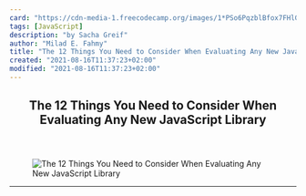 ```yaml
---
card: "https://cdn-media-1.freecodecamp.org/images/1*PSo6PqzblBfox7FHlG_ITA.png"
tags: [JavaScript]
description: "by Sacha Greif"
author: "Milad E. Fahmy"
title: "The 12 Things You Need to Consider When Evaluating Any New JavaScript Library"
created: "2021-08-16T11:37:23+02:00"
modified: "2021-08-16T11:37:23+02:00"
---
```

<div class="site-wrapper">
<main id="site-main" class="site-main outer">
<div class="inner">
<article class="post-full post tag-javascript tag-tech tag-coding tag-programming tag-technology ">
<header class="post-full-header">
<h1 class="post-full-title">The 12 Things You Need to Consider When Evaluating Any New JavaScript Library</h1>
</header>
<figure class="post-full-image">
<picture>
<source media="(max-width: 700px)" sizes="1px" srcset="data:image/gif;base64,R0lGODlhAQABAIAAAAAAAP///yH5BAEAAAAALAAAAAABAAEAAAIBRAA7 1w">
<source media="(min-width: 701px)" sizes="(max-width: 800px) 400px,
(max-width: 1170px) 700px,
1400px" srcset="https://cdn-media-1.freecodecamp.org/images/1*PSo6PqzblBfox7FHlG_ITA.png 300w,
https://cdn-media-1.freecodecamp.org/images/1*PSo6PqzblBfox7FHlG_ITA.png 600w,
https://cdn-media-1.freecodecamp.org/images/1*PSo6PqzblBfox7FHlG_ITA.png 1000w,
https://cdn-media-1.freecodecamp.org/images/1*PSo6PqzblBfox7FHlG_ITA.png 2000w">
<img onerror="this.style.display='none'" src="https://cdn-media-1.freecodecamp.org/images/1*PSo6PqzblBfox7FHlG_ITA.png" alt="The 12 Things You Need to Consider When Evaluating Any New JavaScript Library">
</picture>
</figure>
<section class="post-full-content">
<div class="post-content medium-migrated-article">
</div>
<hr>
</section>
</article>
</div>
</main>
</div>
<!-- Google Tag Manager (noscript) -->
<!-- End Google Tag Manager (noscript) -->
